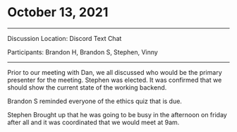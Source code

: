# October 13, 2021

---

Discussion Location: Discord Text Chat

Participants:  Brandon H, Brandon S, Stephen, Vinny

---

Prior to our meeting with Dan, we all discussed who would be the primary presenter for the meeting. Stephen was elected. It was confirmed that we should show the current state of the working backend. 

Brandon S reminded everyone of the ethics quiz that is due. 

Stephen Brought up that he was going to be busy in the afternoon on friday after all and it was coordinated that we would meet at 9am. 

